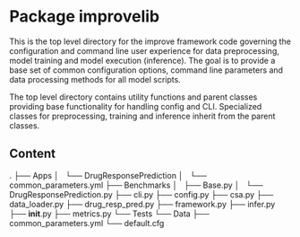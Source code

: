 # Package improvelib

This is the top level directory for the improve framework code governing the configuration and command line user experience for data preprocessing, model training and model execution (inference). The goal is to provide a base set of common configuration options, command line parameters and data processing methods for all model scripts. 

The top level directory contains utility functions and parent classes providing base functionality for handling config and CLI. Specialized classes for preprocessing, training and inference inherit from the parent classes.


## Content

.
├── Apps
│   └── DrugResponsePrediction
│       └── common_parameters.yml
├── Benchmarks
│   ├── Base.py
│   └── DrugResponsePrediction.py
├── cli.py
├── config.py
├── csa.py
├── data_loader.py
├── drug_resp_pred.py
├── framework.py
├── infer.py
├── __init__.py
├── metrics.py
└── Tests
    └── Data
        ├── common_parameters.yml
        └── default.cfg






